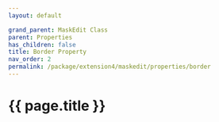 ```yaml
---
layout: default

grand_parent: MaskEdit Class
parent: Properties
has_children: false
title: Border Property
nav_order: 2
permalink: /package/extension4/maskedit/properties/border
---
```

# {{ page.title }}